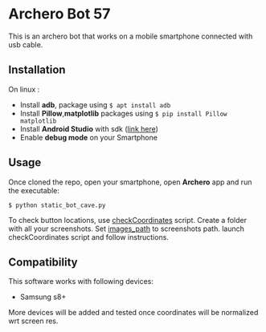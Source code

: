 # Archero Bot 57
This is an archero bot that works on a mobile smartphone connected with usb cable.

## Installation
On linux :
- Install __adb__, package using `$ apt install adb`
- Install __Pillow__,__matplotlib__ packages using `$ pip install Pillow matplotlib`
- Install __Android Studio__ with sdk ([link here](https://developer.android.com/studio))
- Enable __debug mode__ on your Smartphone

## Usage
Once cloned the repo, open your smartphone, open __Archero__ app and run the executable:

```console
$ python static_bot_cave.py
```

To check button locations, use [checkCoordinates](checkCoordinates.py) script.
Create a folder with all your screenshots.
Set [images_path](https://github.com/fabian57fabian/archero_bot_57/blob/7c698dc856576cb986093dd3b352cb54c774df84/checkCoordinates.py#L46) to screenshots path.
launch checkCoordinates script and follow instructions.

## Compatibility
This software works with following devices:
- Samsung s8+

More devices will be added and tested once coordinates will be normalized wrt screen res.